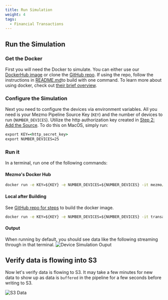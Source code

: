 ```yaml
---
title: Run Simulation
weight: 4
tags:
  - Financial Transactions
---
```


## Run the Simulation

### Get the Docker
First you will need the Docker to simulate.  You can either use our [DockerHub image](https://hub.docker.com/repository/docker/mezmo/transaction-device-sim) or clone the [GitHub repo](https://github.com/logdna/financialTransactionDeviceSim).  If using the repo, follow the instructions in [README.md](https://github.com/logdna/financialTransactionDeviceSim/blob/main/README.md)to build with one command.  To learn more about using docker, check out [their brief overview](https://docs.docker.com/get-started/overview/).

### Configure the Simulation
Next you need to configure the devices via environment variables.  All you need is your Mezmo Pipeline Source Key (`KEY`) and the number of devices to run (`NUMBER_DEVICES`).  Utilize the http authorization key created in [Step 2: Add the Source](/mezmo-workshops/s3-to-snowflake/docs/create-pipeline/#step-2-add-the-source).  To do this on MacOS, simply run:

```cmd
export KEY=<http_secret_key>
export NUMBER_DEVICES=25
```

### Run it
In a terminal, run one of the following commands:

#### Mezmo's Docker Hub
```cmd
docker run -e KEY=${KEY} -e NUMBER_DEVICES=${NUMBER_DEVICES} -it mezmo/transaction-device-sim:0.1.0
```

#### Local after Building
See [GitHub repo for steps](https://github.com/logdna/financialTransactionDeviceSim#build-the-docker-image) to build the docker image.
```cmd
docker run -e KEY=${KEY} -e NUMBER_DEVICES=${NUMBER_DEVICES} -it transaction-device-sim
```

#### Output
When running by default, you should see data like the following streaming through in that terminal.
![Device Simulation Ouput](../../images/device_simulation_output.png)

## Verify data is flowing into S3

Now let's verify data is flowing to S3.  It may take a few minutes for new data to show up as data is `buffered` in the pipeline for a few seconds before writing to S3.

![S3 Data](../../images/s3_data.png)